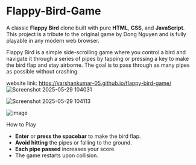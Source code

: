 # Flappy-Bird-Game 
A classic **Flappy Bird** clone built with pure **HTML**, **CSS**, and **JavaScript**. This project is a tribute to the original game by Dong Nguyen and is fully playable in any modern web browser.

Flappy Bird is a simple side-scrolling game where you control a bird and navigate it through a series of pipes by tapping or pressing a key to make the bird flap and stay airborne. The goal is to pass through as many pipes as possible without crashing.

website link: https://varshankumar-05.github.io/flappy-bird-game/
![Screenshot 2025-05-29 104031](https://github.com/user-attachments/assets/01fbbbbd-4e79-4d42-83f3-cd3f52afb8ef)


![Screenshot 2025-05-29 104113](https://github.com/user-attachments/assets/e9778b8d-3415-45d6-a1d3-f0be2cc1698c)

![image](https://github.com/user-attachments/assets/257975f3-dc27-4862-bdde-ec1b2a971b19)



How to Play

- **Enter** or **press the spacebar** to make the bird flap.
- **Avoid hitting** the pipes or falling to the ground.
- **Each pipe passed** increases your score.
- The game restarts upon collision.


 



